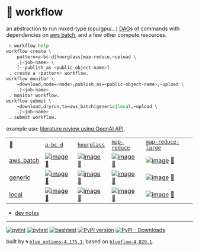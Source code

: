 # 📜 workflow

an abstraction to run mixed-type (cpu/gpu/...) [DAG](https://networkx.org/documentation/stable/reference/classes/digraph.html)s of commands with dependencies on [aws batch](https://aws.amazon.com/batch/), and a few other compute resources.

```bash
 > workflow help
workflow create \
	pattern=a-bc-d|hourglass|map-reduce,~upload \
	.|<job-name> \
	[--publish_as <public-object-name>]
 . create a <pattern> workflow.
workflow monitor \
	~download,node=<node>,publish_as=<public-object-name>,~upload \
	.|<job-name>
 . monitor workflow.
workflow submit \
	~download,dryrun,to=aws_batch|generic|local,~upload \
	.|<job-name>
 . submit workflow.
```

example use: [literature review using OpenAI API](https://github.com/kamangir/openai-commands/tree/main/openai_commands/literature_review).

|   |   |   |   |   |
| --- | --- | --- | --- | --- |
| 📜 | [`a-bc-d`](./patterns/a-bc-d.dot) | [`hourglass`](./patterns/hourglass.dot) | [`map-reduce`](./patterns/map-reduce.dot) | [`map-reduce-large`](./patterns/map-reduce-large.dot) |
| [aws_batch](./runners/aws_batch.py) | [![image](https://kamangir-public.s3.ca-central-1.amazonaws.com/aws_batch-a-bc-d/workflow.gif?raw=true&random=pRFiRBFJvQ4vRerM)](https://kamangir-public.s3.ca-central-1.amazonaws.com/aws_batch-a-bc-d/workflow.gif?raw=true&random=pRFiRBFJvQ4vRerM) [🔗](https://kamangir-public.s3.ca-central-1.amazonaws.com/aws_batch-a-bc-d/workflow.gif?raw=true&random=pRFiRBFJvQ4vRerM) | [![image](https://kamangir-public.s3.ca-central-1.amazonaws.com/aws_batch-hourglass/workflow.gif?raw=true&random=ZVBO3e10eRxtH9P3)](https://kamangir-public.s3.ca-central-1.amazonaws.com/aws_batch-hourglass/workflow.gif?raw=true&random=ZVBO3e10eRxtH9P3) [🔗](https://kamangir-public.s3.ca-central-1.amazonaws.com/aws_batch-hourglass/workflow.gif?raw=true&random=ZVBO3e10eRxtH9P3) | [![image](https://kamangir-public.s3.ca-central-1.amazonaws.com/aws_batch-map-reduce/workflow.gif?raw=true&random=yNUYjFfUkqfnG3S7)](https://kamangir-public.s3.ca-central-1.amazonaws.com/aws_batch-map-reduce/workflow.gif?raw=true&random=yNUYjFfUkqfnG3S7) [🔗](https://kamangir-public.s3.ca-central-1.amazonaws.com/aws_batch-map-reduce/workflow.gif?raw=true&random=yNUYjFfUkqfnG3S7) | [![image](https://kamangir-public.s3.ca-central-1.amazonaws.com/aws_batch-map-reduce-large/workflow.gif?raw=true&random=XdumP1z0DM2S1rXm)](https://kamangir-public.s3.ca-central-1.amazonaws.com/aws_batch-map-reduce-large/workflow.gif?raw=true&random=XdumP1z0DM2S1rXm) [🔗](https://kamangir-public.s3.ca-central-1.amazonaws.com/aws_batch-map-reduce-large/workflow.gif?raw=true&random=XdumP1z0DM2S1rXm) |
| [generic](./runners/generic.py) | [![image](https://kamangir-public.s3.ca-central-1.amazonaws.com/generic-a-bc-d/workflow.gif?raw=true&random=XWQGYlv3BRDOhxBY)](https://kamangir-public.s3.ca-central-1.amazonaws.com/generic-a-bc-d/workflow.gif?raw=true&random=XWQGYlv3BRDOhxBY) [🔗](https://kamangir-public.s3.ca-central-1.amazonaws.com/generic-a-bc-d/workflow.gif?raw=true&random=XWQGYlv3BRDOhxBY) | [![image](https://kamangir-public.s3.ca-central-1.amazonaws.com/generic-hourglass/workflow.gif?raw=true&random=1zb7koE4rFc27cNk)](https://kamangir-public.s3.ca-central-1.amazonaws.com/generic-hourglass/workflow.gif?raw=true&random=1zb7koE4rFc27cNk) [🔗](https://kamangir-public.s3.ca-central-1.amazonaws.com/generic-hourglass/workflow.gif?raw=true&random=1zb7koE4rFc27cNk) | [![image](https://kamangir-public.s3.ca-central-1.amazonaws.com/generic-map-reduce/workflow.gif?raw=true&random=H3exyNvnRagkRZYB)](https://kamangir-public.s3.ca-central-1.amazonaws.com/generic-map-reduce/workflow.gif?raw=true&random=H3exyNvnRagkRZYB) [🔗](https://kamangir-public.s3.ca-central-1.amazonaws.com/generic-map-reduce/workflow.gif?raw=true&random=H3exyNvnRagkRZYB) | [![image](https://kamangir-public.s3.ca-central-1.amazonaws.com/generic-map-reduce-large/workflow.gif?raw=true&random=SjKUkg3bXvv3le5k)](https://kamangir-public.s3.ca-central-1.amazonaws.com/generic-map-reduce-large/workflow.gif?raw=true&random=SjKUkg3bXvv3le5k) [🔗](https://kamangir-public.s3.ca-central-1.amazonaws.com/generic-map-reduce-large/workflow.gif?raw=true&random=SjKUkg3bXvv3le5k) |
| [local](./runners/local.py) | [![image](https://kamangir-public.s3.ca-central-1.amazonaws.com/local-a-bc-d/workflow.gif?raw=true&random=hOXBOY3bDTs0GgZw)](https://kamangir-public.s3.ca-central-1.amazonaws.com/local-a-bc-d/workflow.gif?raw=true&random=hOXBOY3bDTs0GgZw) [🔗](https://kamangir-public.s3.ca-central-1.amazonaws.com/local-a-bc-d/workflow.gif?raw=true&random=hOXBOY3bDTs0GgZw) | [![image](https://kamangir-public.s3.ca-central-1.amazonaws.com/local-hourglass/workflow.gif?raw=true&random=Z2t9cjhMdAcoISIa)](https://kamangir-public.s3.ca-central-1.amazonaws.com/local-hourglass/workflow.gif?raw=true&random=Z2t9cjhMdAcoISIa) [🔗](https://kamangir-public.s3.ca-central-1.amazonaws.com/local-hourglass/workflow.gif?raw=true&random=Z2t9cjhMdAcoISIa) | [![image](https://kamangir-public.s3.ca-central-1.amazonaws.com/local-map-reduce/workflow.gif?raw=true&random=R79ohaqxDl1qMgff)](https://kamangir-public.s3.ca-central-1.amazonaws.com/local-map-reduce/workflow.gif?raw=true&random=R79ohaqxDl1qMgff) [🔗](https://kamangir-public.s3.ca-central-1.amazonaws.com/local-map-reduce/workflow.gif?raw=true&random=R79ohaqxDl1qMgff) | [![image](https://kamangir-public.s3.ca-central-1.amazonaws.com/local-map-reduce-large/workflow.gif?raw=true&random=kPoxtOSt0Pkm77s2)](https://kamangir-public.s3.ca-central-1.amazonaws.com/local-map-reduce-large/workflow.gif?raw=true&random=kPoxtOSt0Pkm77s2) [🔗](https://kamangir-public.s3.ca-central-1.amazonaws.com/local-map-reduce-large/workflow.gif?raw=true&random=kPoxtOSt0Pkm77s2) |

- [dev notes](https://arash-kamangir.medium.com/%EF%B8%8F-openai-experiments-54-e49117dc69ef)

---


[![pylint](https://github.com/kamangir/notebooks-and-scripts/actions/workflows/pylint.yml/badge.svg)](https://github.com/kamangir/notebooks-and-scripts/actions/workflows/pylint.yml) [![pytest](https://github.com/kamangir/notebooks-and-scripts/actions/workflows/pytest.yml/badge.svg)](https://github.com/kamangir/notebooks-and-scripts/actions/workflows/pytest.yml) [![bashtest](https://github.com/kamangir/notebooks-and-scripts/actions/workflows/bashtest.yml/badge.svg)](https://github.com/kamangir/notebooks-and-scripts/actions/workflows/bashtest.yml) [![PyPI version](https://img.shields.io/pypi/v/notebooks-and-scripts.svg)](https://pypi.org/project/notebooks-and-scripts/) [![PyPI - Downloads](https://img.shields.io/pypi/dd/notebooks-and-scripts)](https://pypistats.org/packages/notebooks-and-scripts)

built by 🌀 [`blue_options-4.175.1`](https://github.com/kamangir/awesome-bash-cli), based on [`blueflow-4.829.1`](https://github.com/kamangir/notebooks-and-scripts).
